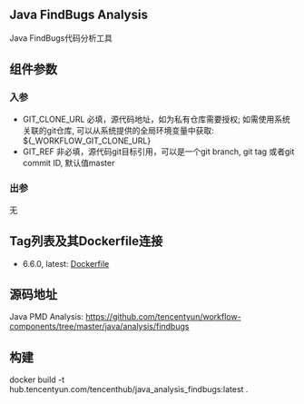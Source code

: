 ## Java FindBugs Analysis

Java FindBugs代码分析工具

## 组件参数
### 入参
* GIT_CLONE_URL 必填，源代码地址，如为私有仓库需要授权; 如需使用系统关联的git仓库, 可以从系统提供的全局环境变量中获取: ${_WORKFLOW_GIT_CLONE_URL}
* GIT_REF 非必填，源代码git目标引用，可以是一个git branch, git tag 或者git commit ID, 默认值master

### 出参
无

## Tag列表及其Dockerfile连接
* 6.6.0, latest: [Dockerfile](https://github.com/coderwangke/workflow-components/blob/243726edd2312b63944c149b3eedb3d789973047/java/analysis/findbugs/Dockerfile)

## 源码地址

Java PMD Analysis: <https://github.com/tencentyun/workflow-components/tree/master/java/analysis/findbugs>

## 构建
docker build -t hub.tencentyun.com/tencenthub/java_analysis_findbugs:latest .